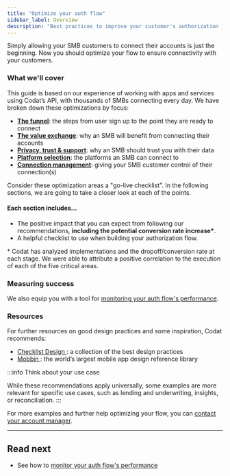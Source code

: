 ```yaml
---
title: "Optimize your auth flow"
sidebar_label: Overview
description: "Best practices to improve your customer's authorization journey experience"
---
```


Simply allowing your SMB customers to connect their accounts is just the beginning. Now you should optimize your flow to ensure connectivity with your customers.

### What we'll cover

This guide is based on our experience of working with apps and services using Codat’s API, with thousands of SMBs connecting every day. We have broken down these optimizations by focus:

- **[The funnel](/auth-flow/optimize/funnel)**: the steps from user sign up to the point they are ready to connect
- **[The value exchange](/auth-flow/optimize/value-exchange)**: why an SMB will benefit from connecting their accounts
- **[Privacy, trust & support](/auth-flow/optimize/privacy)**: why an SMB should trust you with their data
- **[Platform selection](/auth-flow/optimize/platform-selection)**: the platforms an SMB can connect to
- **[Connection management](/auth-flow/optimize/connection-management)**: giving your SMB customer control of their connection(s)

Consider these optimization areas a "go-live checklist". In the following sections, we are going to take a closer look at each of the points.

#### Each section includes...

- The positive impact that you can expect from following our recommendations, **including the potential conversion rate increase\***.
- A helpful checklist to use when building your authorization flow.

\* Codat has analyzed implementations and the dropoff/conversion rate at each stage. We were able to attribute a positive correlation to the execution of each of the five critical areas.

### Measuring success

We also equip you with a tool for [monitoring your auth flow's performance](/auth-flow/optimize/monitor-auth-flow).

### Resources

For further resources on good design practices and some inspiration, Codat recommends:

- <a href="https://www.checklist.design/" target="blank">
    Checklist Design
  </a>
  : a collection of the best design practices
- <a href="https://mobbin.com/browse/ios/apps" target="blank">
    Mobbin
  </a>
  : the world’s largest mobile app design reference library

:::info Think about your use case

While these recommendations apply universally, some examples are more relevant for specific use cases, such as lending and underwriting, insights, or reconciliation.
:::

For more examples and further help optimizing your flow, you can [contact your account manager](https://codat.io/#get-in-touch).

---

## Read next

- See how to [monitor your auth flow's performance](/auth-flow/optimize/optimize-the-connection-journey)
